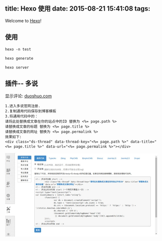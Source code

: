 title: Hexo 使用
date: 2015-08-21 15:41:08
tags:
---
Welcome to [Hexo](http://hexo.io/)!

## 使用
```
hexo -n test
```
```
hexo generate
```
```
hexo server
```

## 插件-- 多说
显示评论: [duoshuo.com](http://duoshuo.com/create-site/)

```
1.进入多说官网注册.
2.复制通用代码保存到博客模板
3.将通用代码中的：
请将此处替换成文章在你的站点中的ID 替换为 <%= page.path %>
请替换成文章的标题 替换为 <%= page.title %>
请替换成文章的网址 替换为 <%= page.permalink %>
效果如下:
<div class="ds-thread" data-thread-key="<%= page.path %>" data-title="<%= page.title %>" data-url="<%= page.permalink %>"></div>
```
![1](/img/1.png)


